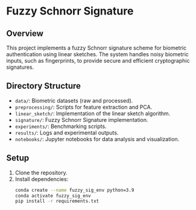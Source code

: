 # Fuzzy Schnorr Signature

## Overview
This project implements a fuzzy Schnorr signature scheme for biometric authentication using linear sketches. The system handles noisy biometric inputs, such as fingerprints, to provide secure and efficient cryptographic signatures.

## Directory Structure
- `data/`: Biometric datasets (raw and processed).
- `preprocessing/`: Scripts for feature extraction and PCA.
- `linear_sketch/`: Implementation of the linear sketch algorithm.
- `signature/`: Fuzzy Schnorr Signature implementation.
- `experiments/`: Benchmarking scripts.
- `results/`: Logs and experimental outputs.
- `notebooks/`: Jupyter notebooks for data analysis and visualization.

## Setup
1. Clone the repository.
2. Install dependencies:
   ```bash
   conda create --name fuzzy_sig_env python=3.9
   conda activate fuzzy_sig_env
   pip install -r requirements.txt

